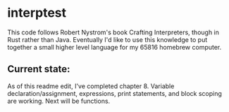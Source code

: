 # interptest
This code follows Robert Nystrom's book Crafting Interpreters, though in Rust rather than Java. Eventually I'd like to use this knowledge to put together a small higher level language for my 65816 homebrew computer.

## Current state:
As of this readme edit, I've completed chapter 8. Variable declaration/assignment, expressions, print statements, and block scoping are working. Next will be functions.
